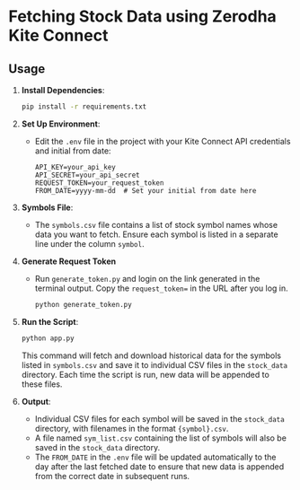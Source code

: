 # Fetching Stock Data using Zerodha Kite Connect

## Usage

1. **Install Dependencies**:
   ```sh
   pip install -r requirements.txt
   ```

2. **Set Up Environment**:
   - Edit the `.env` file in the project with your Kite Connect API credentials and initial from date:

     ```dotenv
     API_KEY=your_api_key
     API_SECRET=your_api_secret
     REQUEST_TOKEN=your_request_token
     FROM_DATE=yyyy-mm-dd  # Set your initial from date here
     ```

3. **Symbols File**:
   - The `symbols.csv` file contains a list of stock symbol names whose data you want to fetch. Ensure each symbol is listed in a separate line under the column `symbol`.

4. **Generate Request Token**
   - Run `generate_token.py` and login on the link generated in the terminal output. Copy the `request_token=` in the URL after you log in.
     
     ```sh
     python generate_token.py
     ```
     
4. **Run the Script**:
   ```sh
   python app.py
   ```
   This command will fetch and download historical data for the symbols listed in `symbols.csv` and save it to individual CSV files in the `stock_data` directory. Each time the script is run, new data will be appended to these files.

5. **Output**:
   - Individual CSV files for each symbol will be saved in the `stock_data` directory, with filenames in the format `{symbol}.csv`.
   - A file named `sym_list.csv` containing the list of symbols will also be saved in the `stock_data` directory.
   - The `FROM_DATE` in the `.env` file will be updated automatically to the day after the last fetched date to ensure that new data is appended from the correct date in subsequent runs.

